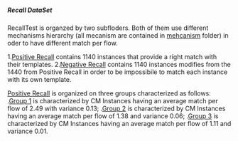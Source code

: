 ##### Recall DataSet

RecallTest is organzed by two subfloders. Both of them use different mechanisms hierarchy (all mecanism are contained in [mehcanism](https://github.com/SESARLab/tsc-matching/tree/master/DataSet/mechanism) folder) in oder to have different match per flow.

1.[Positive Recall](https://github.com/SESARLab/tsc-matching/tree/master/DataSet/RecallTest/positive%20recall) contains 1140 instances that provide a right match with their templates.
2.[Negative Recall](https://github.com/SESARLab/tsc-matching/tree/master/DataSet/RecallTest/negative%20recall) contains 1140 instances modifies from the 1440 from Positive Recall in order to be impossibile to match each instance with its own template.

[Positive Recall](https://github.com/SESARLab/tsc-matching/tree/master/DataSet/RecallTest/positive%20recall) is organized on three groups characterized as follows:
.[Group 1](https://github.com/SESARLab/tsc-matching/tree/master/DataSet/RecallTest/positive%20recall/group1) is characterized by CM Instances having an average match per flow of 2.49 with variance 0.13;
.[Group 2](https://github.com/SESARLab/tsc-matching/tree/master/DataSet/RecallTest/positive%20recall/group2) is characterized by CM Instances having an average match per flow of 1.38 and variance 0.06;
.[Group 3](https://github.com/SESARLab/tsc-matching/tree/master/DataSet/RecallTest/positive%20recall/group3) is characterized by CM Instances having an average match per flow of  1.11 and variance 0.01.
